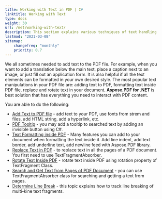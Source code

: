 ```yaml
---
title: Working with Text in PDF | C#
linktitle: Working with Text
type: docs
weight: 30
url: /net/working-with-text/
description: This section explains various techniques of text handling. Learn how to add, replace, rotate, search text using Aspose.PDF and C#.
lastmod: "2021-03-08"
sitemap:
    changefreq: "monthly"
    priority: 0.7
---
```


 We all sometimes needed to add text to the PDF file. For example, when you want to add a translation below the main text, place a caption next to an image, or just fill out an application form. It is also helpful if all the text elements can be formatted in your own desired style. The most popular text manipulations in your PDF file are: adding text to PDF, formatting text inside PDF file, replace and rotate text in your document. **Aspose.PDF for .NET** is best solution that has everything you need to interact with PDF content.

 You are able to do the following:

- [Add Text to PDF file](/pdf/net/add-text-to-pdf-file/) - add text to your PDF, use fonts from strem and files, add HTML string, add a hyperlink, etc.
- [PDF Tooltip](/pdf/net/pdf-tooltip/) -  you may add a tooltip to searched text by adding an invisible button using C#.
- [Text Formatting inside PDF](/pdf/net/text-formatting-inside-pdf/) - Many features you can add to your document when formatting the text inside it. Add line indent, add text border, add underline text, add newline feed with Aspose.PDF library.
- [Replace Text in PDF](/pdf/net/replace-text-in-pdf/) -  to replace text in all the pages of a PDF document. You first need to use TextFragmentAbsorber.
- [Rotate Text Inside PDF](/pdf/net/rotate-text-inside-pdf/) - rotate text inside PDF using rotation property of TextFragment Class.
- [Search and Get Text from Pages of PDF Document](/pdf/net/search-and-get-text-from-pdf/) - you can use TextFragmentAbsorber class for searching and getting a text from pages.
- [Determine Line Break](/pdf/net/determine-line-break/) - this topic explains how to track line breaking of multi-kine text fragments.

